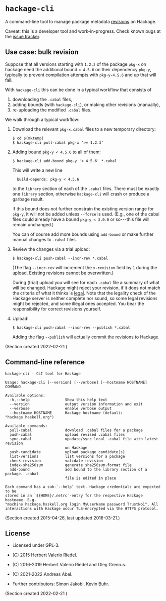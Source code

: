 # `hackage-cli`

A command-line tool to manage package metadata
[revisions](https://github.com/haskell-infra/hackage-trustees/blob/master/revisions-information.md)
on Hackage.

Caveat: this is a developer tool and work-in-progress.
Check known bugs at the [issue tracker](https://github.com/hackage-trustees/hackage-cli/issues).

## Use case: bulk revision

Suppose that all versions starting with `1.2.3` of the package `pkg-x`
on hackage need the additional bound `< 4.5.6` on their dependency
`pkg-y`, typically to prevent compilation attempts with `pkg-y-4.5.6`
and up that will fail.

With `hackage-cli` this can be done in a typical workflow that consists of

  1. downloading the `.cabal` files,
  2. adding bounds (with `hackage-cli`), or making other revisions (manually),
  3. re-uploading the modified `.cabal` files.

We walk through a typical workflow:

1. Download the relevant `pkg-x.cabal` files to a new temporary directory:
   ```
   $ cd $(mktemp)
   $ hackage-cli pull-cabal pkg-x '>= 1.2.3'
   ```

2. Adding bound `pkg-y < 4.5.6` to all of them:
   ```
   $ hackage-cli add-bound pkg-y '< 4.5.6' *.cabal
   ```
   This will write a new line
   ```
     build-depends: pkg-y < 4.5.6
   ```
   to the `library` section of each of the `.cabal` files.
   There must be exactly one `library` section, otherwise `hackage-cli` will crash
   or produce a garbage result.

   If this bound does not further constrain the existing version range
   for `pkg-y`, it will not be added unless `--force` is used.
   (E.g., one of the cabal files could already have a bound `pkg-y <
   3.0.0` or so---this file will remain unchanged.)

   You can of course add more bounds using `add-bound` or make further
   manual changes to `.cabal` files.

3. Review the changes via a trial upload:
   ```
   $ hackage-cli push-cabal --incr-rev *.cabal
   ```
   (The flag `--incr-rev` will increment the `x-revision` field by `1` during the upload.
   Existing revisions cannot be overwritten.)

   During (trial) upload you will see for each `.cabal` file a summary of what will be changed.
   Hackage might reject your revision, if it does not match the criteria
   of what it thinks is
   [legal](https://github.com/haskell-infra/hackage-trustees/blob/master/revisions-information.md).
   Note that the legality check of the Hackage server is neither
   complete nor sound, so some legal revisions might be rejected, and some illegal ones accepted.
   You bear the responsibility for correct revisions yourself.

4. Upload!
   ```
   $ hackage-cli push-cabal --incr-rev --publish *.cabal
   ```
   Adding the flag `--publish` will actually commit the revisions to Hackage.

(Section created 2022-02-21.)

## Command-line reference

```
hackage-cli - CLI tool for Hackage

Usage: hackage-cli [--version] [--verbose] [--hostname HOSTNAME] COMMAND

Available options:
  -h,--help                Show this help text
  --version                output version information and exit
  --verbose                enable verbose output
  --hostname HOSTNAME      Hackage hostname (default: "hackage.haskell.org")

Available commands:
  pull-cabal               download .cabal files for a package
  push-cabal               upload revised .cabal files
  sync-cabal               upadate/sync local .cabal file with latest revision
                           on Hackage
  push-candidate           upload package candidate(s)
  list-versions            list versions for a package
  check-revision           validate revision
  index-sha256sum          generate sha256sum-format file
  add-bound                add bound to the library section of a package. .cabal
                           file is edited in place

Each command has a sub-`--help` text. Hackage credentials are expected to be
stored in an `${HOME}/.netrc`-entry for the respective Hackage hostname. E.g.
"machine hackage.haskell.org login MyUserName password TrustNo1". All
interactions with Hackage occur TLS-encrypted via the HTTPS protocol.
```

(Section created 2015-04-26, last updated 2018-03-21.)

## License

- Licensed under GPL-3.

- (C) 2015 Herbert Valerio Riedel.
- (C) 2016-2019 Herbert Valerio Riedel and Oleg Grenrus.
- (C) 2021-2022 Andreas Abel.

- Further contributors: Simon Jakobi, Kevin Buhr.

(Section created 2022-02-21.)
